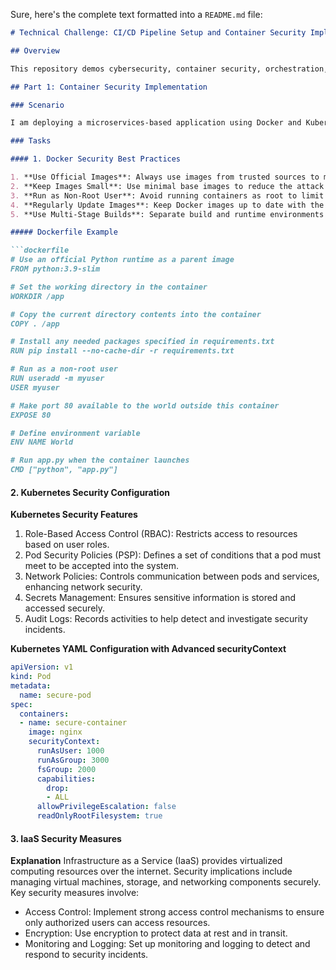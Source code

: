Sure, here's the complete text formatted into a `README.md` file:

```markdown
# Technical Challenge: CI/CD Pipeline Setup and Container Security Implementation

## Overview

This repository demos cybersecurity, container security, orchestration, IaaS, and CI/CD pipeline management. The solution is divided into two parts: Container Security Implementation (docker and kubernetes) and CI/CD Pipeline Setup (part 2).

## Part 1: Container Security Implementation

### Scenario

I am deploying a microservices-based application using Docker and Kubernetes. Security is a top priority, so we need to ensure that the container environment is secure from potential threats.

### Tasks

#### 1. Docker Security Best Practices

1. **Use Official Images**: Always use images from trusted sources to minimize vulnerabilities.
2. **Keep Images Small**: Use minimal base images to reduce the attack surface.
3. **Run as Non-Root User**: Avoid running containers as root to limit potential damage from a compromised container.
4. **Regularly Update Images**: Keep Docker images up to date with the latest security patches.
5. **Use Multi-Stage Builds**: Separate build and runtime environments to keep the final image lean and secure.

##### Dockerfile Example

```dockerfile
# Use an official Python runtime as a parent image
FROM python:3.9-slim

# Set the working directory in the container
WORKDIR /app

# Copy the current directory contents into the container
COPY . /app

# Install any needed packages specified in requirements.txt
RUN pip install --no-cache-dir -r requirements.txt

# Run as a non-root user
RUN useradd -m myuser
USER myuser

# Make port 80 available to the world outside this container
EXPOSE 80

# Define environment variable
ENV NAME World

# Run app.py when the container launches
CMD ["python", "app.py"]
```

#### 2. Kubernetes Security Configuration

**Kubernetes Security Features**

1. Role-Based Access Control (RBAC): Restricts access to resources based on user roles.
2. Pod Security Policies (PSP): Defines a set of conditions that a pod must meet to be accepted into the system.
3. Network Policies: Controls communication between pods and services, enhancing network security.
4. Secrets Management: Ensures sensitive information is stored and accessed securely.
5. Audit Logs: Records activities to help detect and investigate security incidents.

**Kubernetes YAML Configuration with Advanced securityContext**

```yaml
apiVersion: v1
kind: Pod
metadata:
  name: secure-pod
spec:
  containers:
  - name: secure-container
    image: nginx
    securityContext:
      runAsUser: 1000
      runAsGroup: 3000
      fsGroup: 2000
      capabilities:
        drop:
        - ALL
      allowPrivilegeEscalation: false
      readOnlyRootFilesystem: true
```

#### 3. IaaS Security Measures

**Explanation**
Infrastructure as a Service (IaaS) provides virtualized computing resources over the internet. Security implications include managing virtual machines, storage, and networking components securely. Key security measures involve:
* Access Control: Implement strong access control mechanisms to ensure only authorized users can access resources.
* Encryption: Use encryption to protect data at rest and in transit.
* Monitoring and Logging: Set up monitoring and logging to detect and respond to security incidents.
